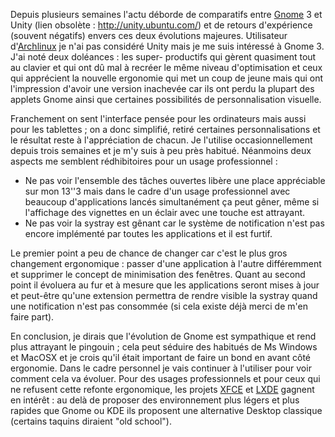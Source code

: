 <!-- title: Gnome 3, une belle rupture -->
<!-- category: GNU/Linux -->

Depuis plusieurs semaines l'actu déborde de comparatifs entre
[Gnome](http://gnome3.org/) 3 et Unity <!-- more -->(lien obsolète : http://unity.ubuntu.com/) et de retours
d'expérience (souvent négatifs) envers ces deux évolutions majeures.
Utilisateur d'[Archlinux](http://archlinux.fr/) je n'ai pas considéré Unity
mais je me suis intéressé à Gnome 3. J'ai noté deux doléances : les super-
productifs qui gèrent quasiment tout au clavier et qui ont dû mal à recréer
le même niveau d'optimisation et ceux qui apprécient la nouvelle ergonomie qui
met un coup de jeune mais qui ont l'impression d'avoir une version inachevée
car ils ont perdu la plupart des applets Gnome ainsi que certaines possibilités
de personnalisation visuelle.

Franchement on sent l'interface pensée pour les ordinateurs mais aussi pour les
tablettes ; on a donc simplifié, retiré certaines personnalisations et le
résultat reste à l'appréciation de chacun. Je l'utilise occasionnellement
depuis trois semaines et je m'y suis à peu près habitué. Néanmoins deux
aspects me semblent rédhibitoires pour un usage professionnel :

-    Ne pas voir l'ensemble des tâches ouvertes libère une place appréciable sur
mon 13''3 mais dans le cadre d'un usage professionnel avec beaucoup
d'applications lancés simultanément ça peut gêner, même si l'affichage des
vignettes en un éclair avec une touche est attrayant.
-    Ne pas voir la systray est gênant car le système de notification n'est pas
encore implémenté par toutes les applications et il est furtif.

Le premier point a peu de chance de changer car c'est le plus gros changement
ergonomique : passer d'une application à l'autre différemment et supprimer le
concept de minimisation des fenêtres. Quant au second point il évoluera au fur
et à mesure que les applications seront mises à jour et peut-être qu'une
extension permettra de rendre visible la systray quand une notification n'est
pas consommée (si cela existe déjà merci de m'en faire part).

En conclusion, je dirais que l'évolution de Gnome est sympathique et rend plus
attrayant le pingouin ; cela peut séduire des habitués de Ms Windows et MacOSX
et je crois qu'il était important de faire un bond en avant côté ergonomie.
Dans le cadre personnel je vais continuer à l'utiliser pour voir comment cela
va évoluer. Pour des usages professionnels et pour ceux qui ne refusent cette
refonte ergonomique, les projets [XFCE](http://www.xfce.org/) et
[LXDE](http://lxde.org/) gagnent en intérêt : au delà de proposer des
environnement plus légers et plus rapides que Gnome ou KDE ils proposent une
alternative Desktop classique (certains taquins diraient "old school").